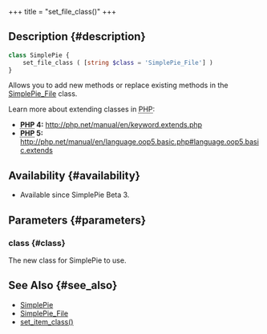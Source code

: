 +++
title = "set_file_class()"
+++

## Description {#description}

```php
class SimplePie {
    set_file_class ( [string $class = 'SimplePie_File'] )
}
```

Allows you to add new methods or replace existing methods in the [SimplePie_File](@/wiki/reference/simplepie_file/_index.md) class.

Learn more about extending classes in <abbr title="Hypertext Preprocessor">PHP</abbr>:

- **<abbr title="Hypertext Preprocessor">PHP</abbr> 4:** <http://php.net/manual/en/keyword.extends.php>
- **<abbr title="Hypertext Preprocessor">PHP</abbr> 5:** <http://php.net/manual/en/language.oop5.basic.php#language.oop5.basic.extends>

## Availability {#availability}

- Available since SimplePie Beta 3.

## Parameters {#parameters}

### class {#class}

The new class for SimplePie to use.

## See Also {#see_also}

- [SimplePie](@/wiki/reference/simplepie/_index.md)
- [SimplePie_File](@/wiki/reference/simplepie_file/_index.md)
- [set_item_class()](@/wiki/reference/simplepie/set_item_class.md)
